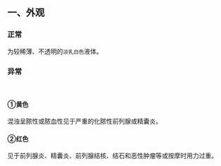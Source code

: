 ## 一、外观
### 正常
为较稀薄、不透明的`淡乳白色`液体。
### 异常
<br/>

#### ①黄色
混浊呈脓性或脓血性见于严重的化脓性前列腺或精囊炎。
#### ②红色
见于前列腺炎、精囊炎、前列腺结核、结石和恶性肿瘤等或按摩时用力过重。

